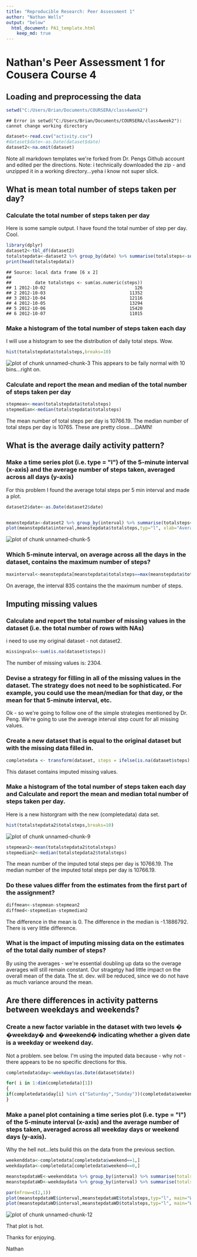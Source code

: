 ```yaml
---
title: "Reproducible Research: Peer Assessment 1"
author: "Nathan Wells"
output: "below"
  html_document: PA1_template.html
    keep_md: true
---
```

# Nathan's Peer Assessment 1 for Cousera Course 4



## Loading and preprocessing the data

```r
setwd("C:/Users/Brian/Documents/COURSERA/class4week2")
```

```
## Error in setwd("C:/Users/Brian/Documents/COURSERA/class4week2"): cannot change working directory
```

```r
dataset<-read.csv("activity.csv")
#dataset$date<-as.Date(dataset$date)
dataset2<-na.omit(dataset)
```

Note all markdown templates we're forked from Dr. Pengs Github account and edited per the directions.
Note: i technically downloaded the zip - and unzipped it in a working directory...yeha i know not super slick.

## What is mean total number of steps taken per day?
### Calculate the total number of steps taken per day

Here is some sample output. I have found the total number of step per day. Cool.


```r
library(dplyr)
dataset2<-tbl_df(dataset2)
totalstepdata<-dataset2 %>% group_by(date) %>% summarise(totalsteps<-sum(as.numeric(steps)))
print(head(totalstepdata))
```

```
## Source: local data frame [6 x 2]
## 
##         date totalsteps <- sum(as.numeric(steps))
## 1 2012-10-02                                  126
## 2 2012-10-03                                11352
## 3 2012-10-04                                12116
## 4 2012-10-05                                13294
## 5 2012-10-06                                15420
## 6 2012-10-07                                11015
```

### Make a histogram of the total number of steps taken each day
I will use a histogram to see the distribution of daily total steps. Wow.


```r
hist(totalstepdata$totalsteps,breaks=10)
```

![plot of chunk unnamed-chunk-3](figure/unnamed-chunk-3-1.png) 
This appears to be faily normal with 10 bins...right on.

### Calculate and report the mean and median of the total number of steps taken per day

```r
stepmean<-mean(totalstepdata$totalsteps)
stepmedian<-median(totalstepdata$totalsteps)
```

The mean number of total steps per day is 10766.19.
The median number of total steps per day is 10765.
These are pretty close....DAMN!

## What is the average daily activity pattern?

### Make a time series plot (i.e. type = "l") of the 5-minute interval (x-axis) and the average number of steps taken, averaged across all days (y-axis)
For this problem I found the average total steps per 5 min interval and made a plot.


```r
dataset2$date<-as.Date(dataset2$date)


meanstepdata<-dataset2 %>% group_by(interval) %>% summarise(totalsteps<-mean(steps))
plot(meanstepdata$interval,meanstepdata$totalsteps,typ="l", xlab="Average steps per 5 min Interval",ylab="Average Total Steps")
```

![plot of chunk unnamed-chunk-5](figure/unnamed-chunk-5-1.png) 

### Which 5-minute interval, on average across all the days in the dataset, contains the maximum number of steps?

```r
maxinterval<-meanstepdata[meanstepdata$totalsteps==max(meanstepdata$totalsteps),"interval"]
```
On average, the interval 835 contains the the maximum number of steps.



## Imputing missing values
### Calculate and report the total number of missing values in the dataset (i.e. the total number of rows with NAs)
i need to use my original dataset - not dataset2.

```r
missingvals<-sum(is.na(dataset$steps))
```

The number of missing values is: 2304.





### Devise a strategy for filling in all of the missing values in the dataset. The strategy does not need to be sophisticated. For example, you could use the mean/median for that day, or the mean for that 5-minute interval, etc.

Ok - so we're going to follow one of the simple strategies mentioned by Dr. Peng.
We're going to use the average interval step count for all missing values.


### Create a new dataset that is equal to the original dataset but with the missing data filled in.

```r
completedata <- transform(dataset, steps = ifelse(is.na(dataset$steps), meanstepdata$totalsteps[match(dataset$interval, meanstepdata$interval)], dataset$steps))
```
This dataset contains imputed missing values.


### Make a histogram of the total number of steps taken each day and Calculate and report the mean and median total number of steps taken per day. 


Here is a new historgram with the new (completedata) data set.

```r
hist(totalstepdata2$totalsteps,breaks=10)
```

![plot of chunk unnamed-chunk-9](figure/unnamed-chunk-9-1.png) 

```r
stepmean2<-mean(totalstepdata2$totalsteps)
stepmedian2<-median(totalstepdata2$totalsteps)
```
The mean number of the imputed total steps per day is 10766.19.
The median number of the imputed total steps per day is 10766.19.


### Do these values differ from the estimates from the first part of the assignment? 


```r
diffmean<-stepmean-stepmean2
diffmed<-stepmedian-stepmedian2
```

The difference in the mean is 0. 
The difference in the median is -1.1886792.
There is very little difference.

### What is the impact of imputing missing data on the estimates of the total daily number of steps?
By using the averages - we're essential doubling up data so the overage averages will still remain constant. Our stragetgy had little impact on the overall mean of the data. The st. dev. will be reduced, since we do not have as much variance around the mean.



## Are there differences in activity patterns between weekdays and weekends?
### Create a new factor variable in the dataset with two levels � �weekday� and �weekend� indicating whether a given date is a weekday or weekend day.
Not a problem. see below. I'm using the imputed data because  - why not - there appears to be no specific directions for this.

```r
completedata$day<-weekdays(as.Date(dataset$date))

for( i in 1:dim(completedata)[1])
{
if(completedata$day[i] %in% c("Saturday","Sunday"))(completedata$weekend[i]<-1)else{completedata$weekend[i]<-0}
}
```

### Make a panel plot containing a time series plot (i.e. type = "l") of the 5-minute interval (x-axis) and the average number of steps taken, averaged across all weekday days or weekend days (y-axis).
Why the hell not...lets build this on the data from the previous section.



```r
weekenddata<-completedata[completedata$weekend==1,]
weekdaydata<-completedata[completedata$weekend==0,]

meanstepdataWE<-weekenddata %>% group_by(interval) %>% summarise(totalstepsWE=mean(steps))
meanstepdataWD<-weekdaydata %>% group_by(interval) %>% summarise(totalstepsWD=mean(steps))

par(mfrow=c(2,1))
plot(meanstepdataWE$interval,meanstepdataWE$totalsteps,typ="l", main="Weekend Interval Data", xlab="Average steps per 5 min Interval",ylab="Average Total Steps")
plot(meanstepdataWD$interval,meanstepdataWD$totalsteps,typ="l", main="Weekday Interval Data", xlab="Average steps per 5 min Interval",ylab="Average Total Steps")
```

![plot of chunk unnamed-chunk-12](figure/unnamed-chunk-12-1.png) 

That plot is hot.

Thanks for enjoying.

Nathan
